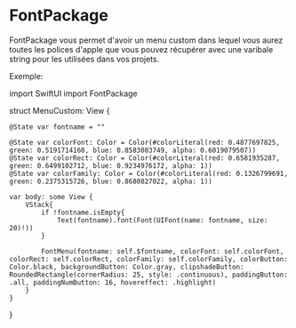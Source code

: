 # FontPackage

FontPackage vous permet d'avoir un menu custom dans lequel vous aurez toutes les polices d'apple que vous pouvez récupérer avec une varibale string pour les utilisées dans vos projets.


Exemple: 

import SwiftUI
import FontPackage

struct MenuCustom: View {
    
    @State var fontname = ""
    
    @State var colorFont: Color = Color(#colorLiteral(red: 0.4877697825, green: 0.5191714168, blue: 0.8583083749, alpha: 0.6019079507))
    @State var colorRect: Color = Color(#colorLiteral(red: 0.6581935287, green: 0.6499102712, blue: 0.9234976172, alpha: 1))
    @State var colorFamily: Color = Color(#colorLiteral(red: 0.1326799691, green: 0.2375315726, blue: 0.8680827022, alpha: 1))
    
    var body: some View {
        VStack{
            if !fontname.isEmpty{
                Text(fontname).font(Font(UIFont(name: fontname, size: 20)!))
            }
            
            FontMenu(fontname: self.$fontname, colorFont: self.colorFont, colorRect: self.colorRect, colorFamily: self.colorFamily, colorButton: Color.black, backgroundButton: Color.gray, clipshadeButton: RoundedRectangle(cornerRadius: 25, style: .continuous), paddingButton: .all, paddingNumButton: 16, hovereffect: .highlight)
        }
    }
}
